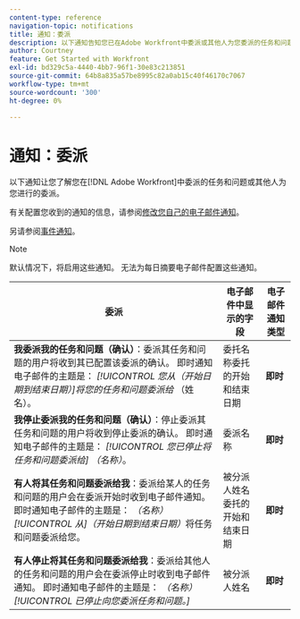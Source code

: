```yaml
---
content-type: reference
navigation-topic: notifications
title: 通知：委派
description: 以下通知告知您已在Adobe Workfront中委派或其他人为您委派的任务和问题。
author: Courtney
feature: Get Started with Workfront
exl-id: bd329c5a-4440-4bb7-96f1-30e83c213851
source-git-commit: 64b8a835a57be8995c82a0ab15c40f46170c7067
workflow-type: tm+mt
source-wordcount: '300'
ht-degree: 0%

---
```


# 通知：委派

以下通知让您了解您在[!DNL Adobe Workfront]中委派的任务和问题或其他人为您进行的委派。

有关配置您收到的通知的信息，请参阅[修改您自己的电子邮件通知](activate-or-deactivate-your-own-event-notifications.md)。

另请参阅[事件通知](event-notifications.md)。

>[!NOTE]
>
>默认情况下，将启用这些通知。 无法为每日摘要电子邮件配置这些通知。

| 委派 | 电子邮件中显示的字段 | 电子邮件通知类型 |
|------------------------------------------------------------------------------------------------------------------------------------------------------------------------------------------------------------------------------------------------------------------------------------------------|-----------------------------------------------------|----------------------------|
| **我委派我的任务和问题（确认）**：委派其任务和问题的用户将收到其已配置该委派的确认。 即时通知电子邮件的主题是： *[!UICONTROL 您从（开始日期到结束日期）]将您的任务和问题委派给* （姓名）。 | 委托名称委托的开始和结束日期 | **即时** |
| **我停止委派我的任务和问题（确认）**：停止委派其任务和问题的用户将收到停止委派的确认。 即时通知电子邮件的主题是： *[!UICONTROL 您已停止将任务和问题委派给] （名称）*。 | 委派名称 | **即时** |
| **有人将其任务和问题委派给我**：委派给某人的任务和问题的用户会在委派开始时收到电子邮件通知。 即时通知电子邮件的主题是： *（名称） [!UICONTROL 从]（开始日期到结束日期）*&#x200B;将任务和问题委派给您。 | 被分派人姓名委托的开始和结束日期 | **即时** |
| **有人停止将其任务和问题委派给我**：委派给其他人的任务和问题的用户会在委派停止时收到电子邮件通知。 即时通知电子邮件的主题是： *（名称） [!UICONTROL 已停止向您委派任务和问题。]* | 被分派人姓名 | **即时** |
